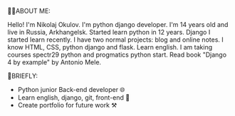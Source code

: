 👨‍💻ABOUT ME:
  
Hello! I'm Nikolaj Okulov. I'm python django developer. 
I'm 14 years old and live in Russia, Arkhangelsk. 
Started learn python in 12 years. 
Django I started learn recently. 
I have two normal projects: blog and online notes. 
I know HTML, CSS, python django and flask. Learn english.
I am taking courses spectr29 python and progmatics python start.
Read book "Django 4 by example" by Antonio Mele.

💠BRIEFLY:

- Python junior Back-end developer 🌐 
- Learn english, django, git, front-end 📖
- Create portfolio for future work ⚒️
